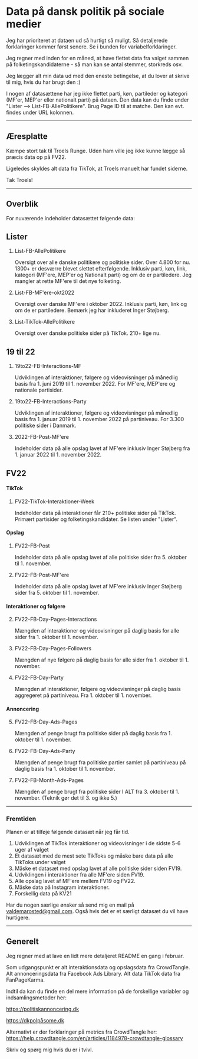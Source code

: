 # Data på dansk politik på sociale medier

Jeg har prioriteret at dataen ud så hurtigt så muligt. Så detaljerede forklaringer kommer først senere. Se i bunden for variabelforklaringer.

Jeg regner med inden for en måned, at have flettet data fra valget sammen på folketingskandidaterne - så man kan se antal stemmer, storkreds osv.

Jeg lægger alt min data ud med den eneste betingelse, at du lover at skrive til mig, hvis du har brugt den :)

I nogen af datasættene har jeg ikke flettet parti, køn, partileder og kategori (MF'er, MEP'er eller nationalt parti) på dataen. Den data kan du finde under "Lister --> List-FB-AllePolitikere". Brug Page ID til at matche. Den kan evt. findes under URL kolonnen. 

-----------------------

## Æresplatte 

Kæmpe stort tak til Troels Runge. Uden ham ville jeg ikke kunne lægge så præcis data op på FV22. 

Ligeledes skyldes alt data fra TikTok, at Troels manuelt har fundet siderne.

Tak Troels!

-----------------------



## Overblik

For nuværende indeholder datasættet følgende data:

## Lister

1. List-FB-AllePolitikere
    
    Oversigt over alle danske politikere og politiske sider. Over 4.800 for nu. 1300+ er desværre blevet slettet efterfølgende. Inklusiv parti, køn, link, kategori (MF'ere, MEP'er og Nationalt parti) og om de er partiledere. Jeg mangler at rette MF'ere til det nye folketing.

2. List-FB-MF'ere-okt2022
    
    Oversigt over danske MF'ere i oktober 2022. Inklusiv parti, køn, link og om de er partiledere. Bemærk jeg har inkluderet Inger Støjberg. 
    
3. List-TikTok-AllePolitikere
    
    Oversigt over danske politiske sider på TikTok. 210+ lige nu. 

## 19 til 22

1. 19to22-FB-Interactions-MF

    Udviklingen af interaktioner, følgere og videovisninger på månedlig basis fra 1. juni 2019 til 1. november 2022. For MF'ere, MEP'ere og nationale       partisider.
    
2. 19to22-FB-Interactions-Party

     Udviklingen af interaktioner, følgere og videovisninger på månedlig basis fra 1. januar 2019 til 1. november 2022 på partiniveau. For 3.300 politiske sider i Danmark.
     
3. 2022-FB-Post-MF'ere

    Indeholder data på alle opslag lavet af MF'ere inklusiv Inger Støjberg fra 1. januar 2022 til 1. november 2022. 
  
## FV22

#### TikTok

1. FV22-TikTok-Interaktioner-Week

    Indeholder data på interaktioner får 210+ politiske sider på TikTok. Primært partisider og folketingskandidater. Se listen under "Lister".

#### Opslag

1. FV22-FB-Post

    Indeholder data på alle opslag lavet af alle politiske sider fra 5. oktober til 1. november. 
    
2. FV22-FB-Post-MF'ere

    Indeholder data på alle opslag lavet af MF'ere inklusiv Inger Støjberg sider fra 5. oktober til 1. november. 
    
#### Interaktioner og følgere 

2. FV22-FB-Day-Pages-Interactions
    
    Mængden af interaktioner og videovisninger på daglig basis for alle sider fra 1. oktober til 1. november.
    
3. FV22-FB-Day-Pages-Followers 
    
    Mængden af nye følgere på daglig basis for alle sider fra 1. oktober til 1. november.
    
4. FV22-FB-Day-Party

   Mængden af interaktioner, følgere og videovisninger på daglig basis aggregeret på partiniveau. Fra 1. oktober til 1. november.
   
#### Annoncering
  
5. FV22-FB-Day-Ads-Pages

   Mængden af penge brugt fra politiske sider på daglig basis fra 1. oktober til 1. november.
   
6. FV22-FB-Day-Ads-Party

   Mængden af penge brugt fra politiske partier samlet på partiniveau på daglig basis fra 1. oktober til 1. november.
   
7. FV22-FB-Month-Ads-Pages

   Mængden af penge brugt fra politiske sider I ALT fra 3. oktober til 1. november. (Teknik gør det til 3. og ikke 5.)
   
-----------------
   
   
### Fremtiden

Planen er at tilføje følgende datasæt når jeg får tid.

1. Udviklingen af TikTok interaktioner og videovisninger i de sidste 5-6 uger af valget
2. Et datasæt med de mest sete TikToks og måske bare data på alle TikToks under valget
3. Måske et datasæt med opslag lavet af alle politiske sider siden FV19. 
4. Udviklingen i interaktioner fra alle MF'ere siden FV19. 
5. Alle opslag lavet af MF'ere mellem FV19 og FV22. 
6. Måske data på Instagram interaktioner. 
7. Forskellig data på KV21

Har du nogen særlige ønsker så send mig en mail på valdemarosted@gmail.com. Også hvis det er et særligt datasæt du vil have hurtigere.

---------------

## Generelt

Jeg regner med at lave en lidt mere detaljeret README en gang i februar. 

Som udgangspunkt er alt interaktionsdata og opslagsdata fra CrowdTangle. Alt annonceringsdata fra Facebook Ads Library. Alt data TikTok data fra FanPageKarma.

Indtil da kan du finde en del mere information på de forskellige variabler og indsamlingsmetoder her:

https://politiskannoncering.dk

https://dkpolpåsome.dk

Alternativt er der forklaringer på metrics fra CrowdTangle her:
https://help.crowdtangle.com/en/articles/1184978-crowdtangle-glossary

Skriv og spørg mig hvis du er i tvivl.
   
   
